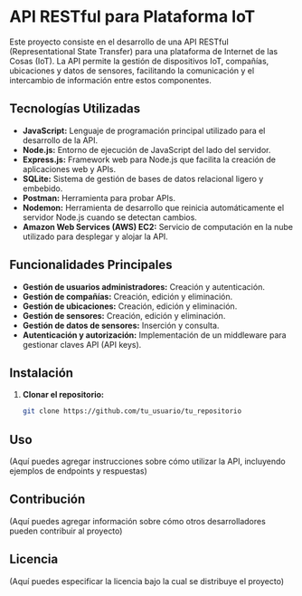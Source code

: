 # API RESTful para Plataforma IoT

Este proyecto consiste en el desarrollo de una API RESTful (Representational State Transfer) para una plataforma de Internet de las Cosas (IoT). La API permite la gestión de dispositivos IoT, compañías, ubicaciones y datos de sensores, facilitando la comunicación y el intercambio de información entre estos componentes.

## Tecnologías Utilizadas

- **JavaScript:** Lenguaje de programación principal utilizado para el desarrollo de la API.
- **Node.js:** Entorno de ejecución de JavaScript del lado del servidor.
- **Express.js:** Framework web para Node.js que facilita la creación de aplicaciones web y APIs.
- **SQLite:** Sistema de gestión de bases de datos relacional ligero y embebido.
- **Postman:** Herramienta para probar APIs.
- **Nodemon:** Herramienta de desarrollo que reinicia automáticamente el servidor Node.js cuando se detectan cambios.
- **Amazon Web Services (AWS) EC2:** Servicio de computación en la nube utilizado para desplegar y alojar la API.

## Funcionalidades Principales

- **Gestión de usuarios administradores:** Creación y autenticación.
- **Gestión de compañías:** Creación, edición y eliminación.
- **Gestión de ubicaciones:** Creación, edición y eliminación.
- **Gestión de sensores:** Creación, edición y eliminación.
- **Gestión de datos de sensores:** Inserción y consulta.
- **Autenticación y autorización:** Implementación de un middleware para gestionar claves API (API keys).

## Instalación

1. **Clonar el repositorio:**
   ```bash
   git clone https://github.com/tu_usuario/tu_repositorio

## Uso

(Aquí puedes agregar instrucciones sobre cómo utilizar la API, incluyendo ejemplos de endpoints y respuestas)

## Contribución

(Aquí puedes agregar información sobre cómo otros desarrolladores pueden contribuir al proyecto)

## Licencia

(Aquí puedes especificar la licencia bajo la cual se distribuye el proyecto)
